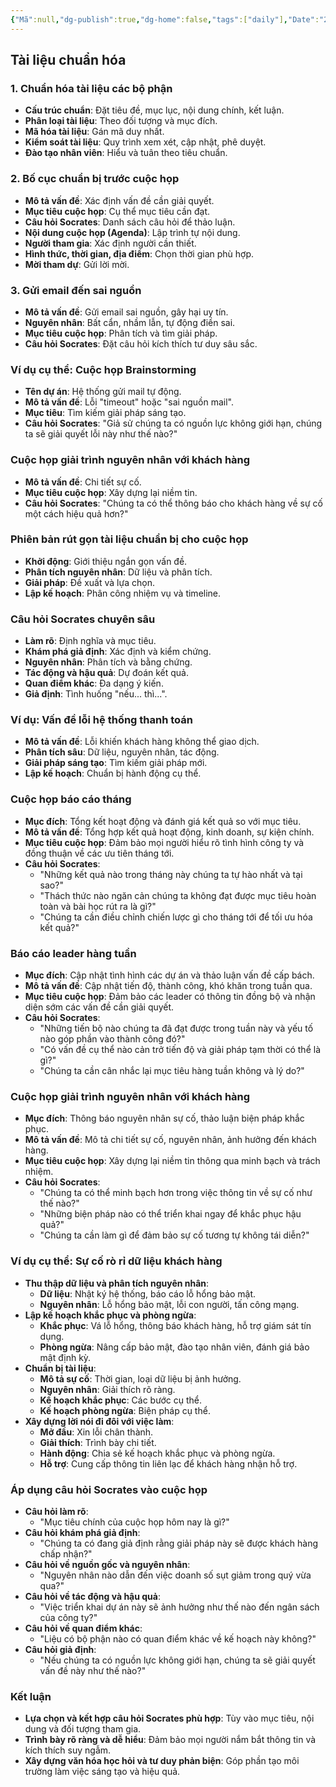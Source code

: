 ```yaml
---
{"Mã":null,"dg-publish":true,"dg-home":false,"tags":["daily"],"Date":"2024-07-21","permalink":"/daily/tmp/tai-lieu-chuan-hoa/","dgPassFrontmatter":true,"noteIcon":"","updated":"2025-01-14T22:28:02.299+07:00"}
---
```



## Tài liệu chuẩn hóa

### 1. Chuẩn hóa tài liệu các bộ phận
- **Cấu trúc chuẩn**: Đặt tiêu đề, mục lục, nội dung chính, kết luận.
- **Phân loại tài liệu**: Theo đối tượng và mục đích.
- **Mã hóa tài liệu**: Gán mã duy nhất.
- **Kiểm soát tài liệu**: Quy trình xem xét, cập nhật, phê duyệt.
- **Đào tạo nhân viên**: Hiểu và tuân theo tiêu chuẩn.

### 2. Bố cục chuẩn bị trước cuộc họp
- **Mô tả vấn đề**: Xác định vấn đề cần giải quyết.
- **Mục tiêu cuộc họp**: Cụ thể mục tiêu cần đạt.
- **Câu hỏi Socrates**: Danh sách câu hỏi để thảo luận.
- **Nội dung cuộc họp (Agenda)**: Lập trình tự nội dung.
- **Người tham gia**: Xác định người cần thiết.
- **Hình thức, thời gian, địa điểm**: Chọn thời gian phù hợp.
- **Mời tham dự**: Gửi lời mời.

### 3. Gửi email đến sai nguồn
- **Mô tả vấn đề**: Gửi email sai nguồn, gây hại uy tín.
- **Nguyên nhân**: Bất cẩn, nhầm lẫn, tự động điền sai.
- **Mục tiêu cuộc họp**: Phân tích và tìm giải pháp.
- **Câu hỏi Socrates**: Đặt câu hỏi kích thích tư duy sâu sắc.

### Ví dụ cụ thể: Cuộc họp Brainstorming
- **Tên dự án**: Hệ thống gửi mail tự động.
- **Mô tả vấn đề**: Lỗi "timeout" hoặc "sai nguồn mail".
- **Mục tiêu**: Tìm kiếm giải pháp sáng tạo.
- **Câu hỏi Socrates**: "Giả sử chúng ta có nguồn lực không giới hạn, chúng ta sẽ giải quyết lỗi này như thế nào?"

### Cuộc họp giải trình nguyên nhân với khách hàng
- **Mô tả vấn đề**: Chi tiết sự cố.
- **Mục tiêu cuộc họp**: Xây dựng lại niềm tin.
- **Câu hỏi Socrates**: "Chúng ta có thể thông báo cho khách hàng về sự cố một cách hiệu quả hơn?"

### Phiên bản rút gọn tài liệu chuẩn bị cho cuộc họp
- **Khởi động**: Giới thiệu ngắn gọn vấn đề.
- **Phân tích nguyên nhân**: Dữ liệu và phân tích.
- **Giải pháp**: Đề xuất và lựa chọn.
- **Lập kế hoạch**: Phân công nhiệm vụ và timeline.

### Câu hỏi Socrates chuyên sâu
- **Làm rõ**: Định nghĩa và mục tiêu.
- **Khám phá giả định**: Xác định và kiểm chứng.
- **Nguyên nhân**: Phân tích và bằng chứng.
- **Tác động và hậu quả**: Dự đoán kết quả.
- **Quan điểm khác**: Đa dạng ý kiến.
- **Giả định**: Tình huống "nếu... thì...".

### Ví dụ: Vấn đề lỗi hệ thống thanh toán
- **Mô tả vấn đề**: Lỗi khiến khách hàng không thể giao dịch.
- **Phân tích sâu**: Dữ liệu, nguyên nhân, tác động.
- **Giải pháp sáng tạo**: Tìm kiếm giải pháp mới.
- **Lập kế hoạch**: Chuẩn bị hành động cụ thể.

### Cuộc họp báo cáo tháng
- **Mục đích**: Tổng kết hoạt động và đánh giá kết quả so với mục tiêu.
- **Mô tả vấn đề**: Tổng hợp kết quả hoạt động, kinh doanh, sự kiện chính.
- **Mục tiêu cuộc họp**: Đảm bảo mọi người hiểu rõ tình hình công ty và đồng thuận về các ưu tiên tháng tới.
- **Câu hỏi Socrates**: 
  - "Những kết quả nào trong tháng này chúng ta tự hào nhất và tại sao?"
  - "Thách thức nào ngăn cản chúng ta không đạt được mục tiêu hoàn toàn và bài học rút ra là gì?"
  - "Chúng ta cần điều chỉnh chiến lược gì cho tháng tới để tối ưu hóa kết quả?"

### Báo cáo leader hàng tuần
- **Mục đích**: Cập nhật tình hình các dự án và thảo luận vấn đề cấp bách.
- **Mô tả vấn đề**: Cập nhật tiến độ, thành công, khó khăn trong tuần qua.
- **Mục tiêu cuộc họp**: Đảm bảo các leader có thông tin đồng bộ và nhận diện sớm các vấn đề cần giải quyết.
- **Câu hỏi Socrates**:
  - "Những tiến bộ nào chúng ta đã đạt được trong tuần này và yếu tố nào góp phần vào thành công đó?"
  - "Có vấn đề cụ thể nào cản trở tiến độ và giải pháp tạm thời có thể là gì?"
  - "Chúng ta cần cân nhắc lại mục tiêu hàng tuần không và lý do?"

### Cuộc họp giải trình nguyên nhân với khách hàng
- **Mục đích**: Thông báo nguyên nhân sự cố, thảo luận biện pháp khắc phục.
- **Mô tả vấn đề**: Mô tả chi tiết sự cố, nguyên nhân, ảnh hưởng đến khách hàng.
- **Mục tiêu cuộc họp**: Xây dựng lại niềm tin thông qua minh bạch và trách nhiệm.
- **Câu hỏi Socrates**:
  - "Chúng ta có thể minh bạch hơn trong việc thông tin về sự cố như thế nào?"
  - "Những biện pháp nào có thể triển khai ngay để khắc phục hậu quả?"
  - "Chúng ta cần làm gì để đảm bảo sự cố tương tự không tái diễn?"

### Ví dụ cụ thể: Sự cố rò rỉ dữ liệu khách hàng
- **Thu thập dữ liệu và phân tích nguyên nhân**:
  - **Dữ liệu**: Nhật ký hệ thống, báo cáo lỗ hổng bảo mật.
  - **Nguyên nhân**: Lỗ hổng bảo mật, lỗi con người, tấn công mạng.
- **Lập kế hoạch khắc phục và phòng ngừa**:
  - **Khắc phục**: Vá lỗ hổng, thông báo khách hàng, hỗ trợ giám sát tín dụng.
  - **Phòng ngừa**: Nâng cấp bảo mật, đào tạo nhân viên, đánh giá bảo mật định kỳ.
- **Chuẩn bị tài liệu**:
  - **Mô tả sự cố**: Thời gian, loại dữ liệu bị ảnh hưởng.
  - **Nguyên nhân**: Giải thích rõ ràng.
  - **Kế hoạch khắc phục**: Các bước cụ thể.
  - **Kế hoạch phòng ngừa**: Biện pháp cụ thể.
- **Xây dựng lời nói đi đôi với việc làm**:
  - **Mở đầu**: Xin lỗi chân thành.
  - **Giải thích**: Trình bày chi tiết.
  - **Hành động**: Chia sẻ kế hoạch khắc phục và phòng ngừa.
  - **Hỗ trợ**: Cung cấp thông tin liên lạc để khách hàng nhận hỗ trợ.

### Áp dụng câu hỏi Socrates vào cuộc họp
- **Câu hỏi làm rõ**: 
  - "Mục tiêu chính của cuộc họp hôm nay là gì?"
- **Câu hỏi khám phá giả định**: 
  - "Chúng ta có đang giả định rằng giải pháp này sẽ được khách hàng chấp nhận?"
- **Câu hỏi về nguồn gốc và nguyên nhân**: 
  - "Nguyên nhân nào dẫn đến việc doanh số sụt giảm trong quý vừa qua?"
- **Câu hỏi về tác động và hậu quả**: 
  - "Việc triển khai dự án này sẽ ảnh hưởng như thế nào đến ngân sách của công ty?"
- **Câu hỏi về quan điểm khác**: 
  - "Liệu có bộ phận nào có quan điểm khác về kế hoạch này không?"
- **Câu hỏi giả định**: 
  - "Nếu chúng ta có nguồn lực không giới hạn, chúng ta sẽ giải quyết vấn đề này như thế nào?"

### Kết luận
- **Lựa chọn và kết hợp câu hỏi Socrates phù hợp**: Tùy vào mục tiêu, nội dung và đối tượng tham gia.
- **Trình bày rõ ràng và dễ hiểu**: Đảm bảo mọi người nắm bắt thông tin và kích thích suy ngẫm.
- **Xây dựng văn hóa học hỏi và tư duy phản biện**: Góp phần tạo môi trường làm việc sáng tạo và hiệu quả.


